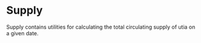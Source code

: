 # Supply

Supply contains utilities for calculating the total circulating supply of utia on a given date.
